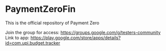 # PaymentZeroFin
This is the official repository of Payment Zero

Join the group for access: https://groups.google.com/g/testers-community
Link to app: https://play.google.com/store/apps/details?id=com.upi.budget.tracker

